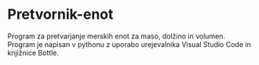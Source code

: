 # Pretvornik-enot

Program za pretvarjanje merskih enot za maso, dolžino in volumen.
Program je napisan v pythonu z uporabo urejevalnika Visual Studio Code in knjižnice Bottle.
